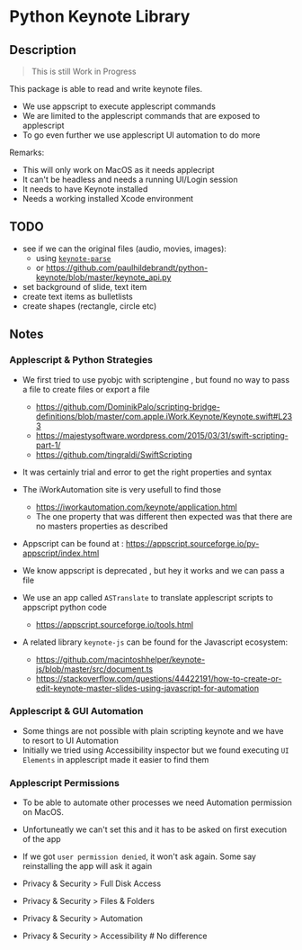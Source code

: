 # Python Keynote Library
## Description
> This is still Work in Progress

This package is able to read and write keynote files.

- We use appscript to execute applescript commands
- We are limited to the applescript commands that are exposed to applescript
- To go even further we use applescript UI automation to do more

Remarks: 
- This will only work on MacOS as it needs applecript
- It can't be headless and needs a running UI/Login session
- It needs to have Keynote installed
- Needs a working installed Xcode environment

## TODO
- see if we can the original files (audio, movies, images):
    - using [`keynote-parse`](https://pypi.org/project/keynote-parser/)
    - or <https://github.com/paulhildebrandt/python-keynote/blob/master/keynote_api.py>
- set background of slide, text item
- create text items as bulletlists
- create shapes (rectangle, circle etc)

## Notes

### Applescript & Python Strategies
- We first tried to use pyobjc with scriptengine , but found no way to pass a file to create files or export a file
    - <https://github.com/DominikPalo/scripting-bridge-definitions/blob/master/com.apple.iWork.Keynote/Keynote.swift#L233>
    - <https://majestysoftware.wordpress.com/2015/03/31/swift-scripting-part-1/>
    - <https://github.com/tingraldi/SwiftScripting>
- It was certainly trial and error to get the right properties and syntax

- The iWorkAutomation site is very usefull to find those
    - <https://iworkautomation.com/keynote/application.html>
    - The one property that was different then expected was that there are no masters properties as described

- Appscript can be found at : <https://appscript.sourceforge.io/py-appscript/index.html>
- We know appscript is deprecated , but hey it works and we can pass a file
- We use an app called `ASTranslate` to translate applescript scripts to appscript python code
    - <https://appscript.sourceforge.io/tools.html>

- A related library `keynote-js` can be found for the Javascript ecosystem:
    - <https://github.com/macintoshhelper/keynote-js/blob/master/src/document.ts>
    - <https://stackoverflow.com/questions/44422191/how-to-create-or-edit-keynote-master-slides-using-javascript-for-automation>


### Applescript & GUI Automation
- Some things are not possible with plain scripting keynote and we have to resort to UI Automation
- Initially we tried using Accessibility inspector but we found executing `UI Elements` in applescript made it easier to find them

### Applescript Permissions
- To be able to automate other processes we need Automation permission on MacOS.
- Unfortuneatly we can't set this and it has to be asked on first execution of the app
- If we got `user permission denied`, it won't ask again. Some say reinstalling the app will ask it again

- Privacy & Security > Full Disk Access
- Privacy & Security > Files & Folders
- Privacy & Security > Automation
- Privacy & Security > Accessibility # No difference
